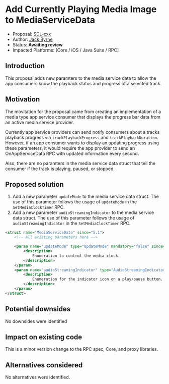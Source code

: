 # Add Currently Playing Media Image to MediaServiceData

* Proposal: [SDL-xxx](xxx-media-service-data-progress-bar-improvements.md)
* Author: [Jack Byrne](https://github.com/jacklivio)
* Status: **Awaiting review**
* Impacted Platforms: [Core / iOS / Java Suite / RPC]

## Introduction

This proposal adds new paramters to the media service data to allow the app consumers know the playback status and progress of a selected track.

## Motivation

The movitation for the proposal came from creating an implementation of a media type app service consumer that displays the progress bar data from an active media service provider.

Currently app service providers can send notify consumers about a tracks playback progress via `trackPlaybackProgress` and `trackPlaybackDuration`. However, if an app consumer wants to display an updating progress using these parameters, it would require the app provider to send an OnAppServiceData RPC with updated information every second.

Also, there are no paramters in the media service data struct that tell the consumer if the track is playing, paused, or stopped. 

## Proposed solution
1. Add a new parameter `updateMode` to the media service data struct. The use of this parameter follows the usage of `updateMode` in the `SetMediaClockTimer` RPC.
2. Add a new parameter `audioStreamingIndicator` to the media service data struct. The use of this parameter follows the usage of `audioStreamingIndicator` in the `SetMediaClockTimer` RPC.

```xml
<struct name="MediaServiceData" since="5.1">
    <!-- All existing parameters here -->

    <param name="updateMode" type="UpdateMode" mandatory="false" since="X.X">
        <description>
            Enumeration to control the media clock.
        </description>
    </param>
    <param name="audioStreamingIndicator" type="AudioStreamingIndicator" mandatory="false" since="X.X">
        <description>
            Enumeration for the indicator icon on a play/pause button. see AudioStreamingIndicator.
        </description>
    </param>
</struct>
```

## Potential downsides
No downsides were identified

## Impact on existing code
This is a minor version change to the RPC spec, Core, and proxy libraries.

## Alternatives considered
No alternatives were identified.
